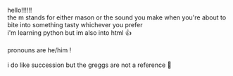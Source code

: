 hello!!!!!!<br>
the m stands for either mason or the sound you make when you're about to bite into something tasty whichever you prefer<br>
i'm learning python but im also into html 👍
  <br><br>
pronouns are he/him !
  <br><br>
i do like succession but the greggs are not a reference 🙏

